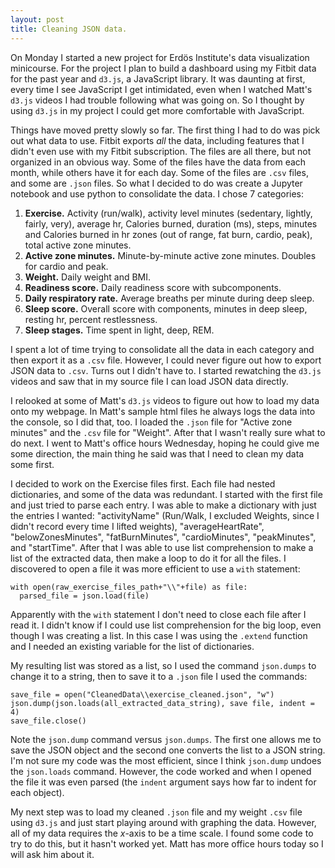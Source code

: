 ```yaml
---
layout: post
title: Cleaning JSON data.
---
```

On Monday I started a new project for Erdös Institute's data visualization minicourse.  For the project I plan to build a dashboard using my Fitbit data for the past year and `d3.js`, a JavaScript library.  It was daunting at first, every time I see JavaScript I get intimidated, even when I watched Matt's `d3.js` videos I had trouble following what was going on.  So I thought by using `d3.js` in my project I could get more comfortable with JavaScript.

Things have moved pretty slowly so far.  The first thing I had to do was pick out what data to use.  Fitbit exports _all_ the data, including features that I didn't even use with my Fitbit subscription.  The files are all there, but not organized in an obvious way.  Some of the files have the data from each month, while others have it for each day.  Some of the files are `.csv` files, and some are `.json` files.  So what I decided to do was create a Jupyter notebook and use python to consolidate the data.  I chose 7 categories:

1. **Exercise.**  Activity (run/walk), activity level minutes (sedentary, lightly, fairly, very), average hr, Calories burned, duration (ms), steps, minutes and Calories burned in hr zones (out of range, fat burn, cardio, peak), total active zone minutes.
2. **Active zone minutes.** Minute-by-minute active zone minutes.  Doubles for cardio and peak.
3. **Weight.** Daily weight and BMI.
4. **Readiness score.** Daily readiness score with subcomponents.
5. **Daily respiratory rate.** Average breaths per minute during deep sleep.
6. **Sleep score.** Overall score with components, minutes in deep sleep, resting hr, percent restlessness.
7. **Sleep stages.** Time spent in light, deep, REM.

I spent a lot of time trying to consolidate all the data in each category and then export it as a `.csv` file.  However, I could never figure out how to export JSON data to `.csv`.  Turns out I didn't have to.  I started rewatching the `d3.js` videos and saw that in my source file I can load JSON data directly.

I relooked at some of Matt's `d3.js` videos to figure out how to load my data onto my webpage.  In Matt's sample html files he always logs the data into the console, so I did that, too.  I loaded the `.json` file for "Active zone minutes" and the `.csv` file for "Weight".  After that I wasn't really sure what to do next.  I went to Matt's office hours Wednesday, hoping he could give me some direction, the main thing he said was that I need to clean my data some first.

I decided to work on the Exercise files first.  Each file had nested dictionaries, and some of the data was redundant.  I started with the first file and just tried to parse each entry.  I was able to make a dictionary with just the entries I wanted: "activityName" (Run/Walk, I excluded Weights, since I didn't record every time I lifted weights), "averageHeartRate", "belowZonesMinutes", "fatBurnMinutes", "cardioMinutes", "peakMinutes", and "startTime".  After that I was able to use list comprehension to make a list of the extracted data, then make a loop to do it for all the files.  I discovered to open a file it was more efficient to use a `with` statement:
```
with open(raw_exercise_files_path+"\\"+file) as file:
  parsed_file = json.load(file)
```
Apparently with the `with` statement I don't need to close each file after I read it.  I didn't know if I could use list comprehension for the big loop, even though I was creating a list.  In this case I was using the `.extend` function and I needed an existing variable for the list of dictionaries.

My resulting list was stored as a list, so I used the command `json.dumps` to change it to a string, then to save it to a `.json` file I used the commands: 
```
save_file = open("CleanedData\\exercise_cleaned.json", "w")
json.dump(json.loads(all_extracted_data_string), save file, indent = 4)
save_file.close()
```
Note the `json.dump` command versus `json.dumps`.  The first one allows me to save the JSON object and the second one converts the list to a JSON string.  I'm not sure my code was the most efficient, since I think `json.dump` undoes the `json.loads` command.  However, the code worked and when I opened the file it was even parsed (the `indent` argument says how far to indent for each object).

My next step was to load my cleaned `.json` file and my weight `.csv` file using `d3.js` and just start playing around with graphing the data.  However, all of my data requires the $x$-axis to be a time scale.  I found some code to try to do this, but it hasn't worked yet.  Matt has more office hours today so I will ask him about it.
